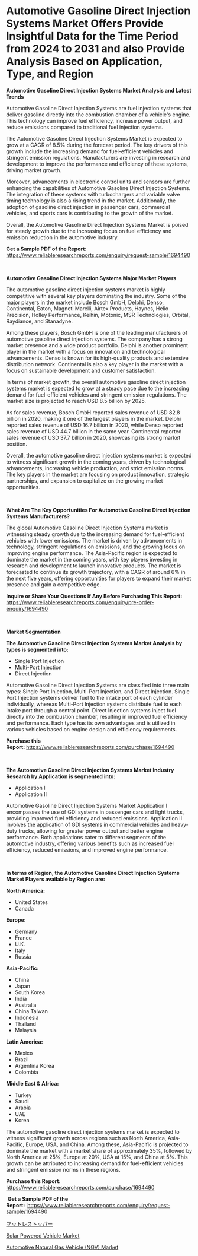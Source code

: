 <p><h1>Automotive Gasoline Direct Injection Systems Market Offers Provide Insightful Data for the Time Period from 2024 to 2031 and also Provide Analysis Based on Application, Type, and Region</h1></p><p><strong>Automotive Gasoline Direct Injection Systems Market Analysis and Latest Trends</strong></p>
<p><p>Automotive Gasoline Direct Injection Systems are fuel injection systems that deliver gasoline directly into the combustion chamber of a vehicle's engine. This technology can improve fuel efficiency, increase power output, and reduce emissions compared to traditional fuel injection systems.</p><p>The Automotive Gasoline Direct Injection Systems Market is expected to grow at a CAGR of 8.5% during the forecast period. The key drivers of this growth include the increasing demand for fuel-efficient vehicles and stringent emission regulations. Manufacturers are investing in research and development to improve the performance and efficiency of these systems, driving market growth.</p><p>Moreover, advancements in electronic control units and sensors are further enhancing the capabilities of Automotive Gasoline Direct Injection Systems. The integration of these systems with turbochargers and variable valve timing technology is also a rising trend in the market. Additionally, the adoption of gasoline direct injection in passenger cars, commercial vehicles, and sports cars is contributing to the growth of the market.</p><p>Overall, the Automotive Gasoline Direct Injection Systems Market is poised for steady growth due to the increasing focus on fuel efficiency and emission reduction in the automotive industry.</p></p>
<p><strong>Get a Sample PDF of the Report:&nbsp;</strong> <a href="https://www.reliableresearchreports.com/enquiry/request-sample/1694490">https://www.reliableresearchreports.com/enquiry/request-sample/1694490</a></p>
<p>&nbsp;</p>
<p><strong>Automotive Gasoline Direct Injection Systems Major Market Players</strong></p>
<p><p>The automotive gasoline direct injection systems market is highly competitive with several key players dominating the industry. Some of the major players in the market include Bosch GmbH, Delphi, Denso, Continental, Eaton, Magneti Marelli, Airtex Products, Haynes, Helio Precision, Holley Performance, Keihin, Motonic, MSR Technologies, Orbital, Raydiance, and Stanadyne.</p><p>Among these players, Bosch GmbH is one of the leading manufacturers of automotive gasoline direct injection systems. The company has a strong market presence and a wide product portfolio. Delphi is another prominent player in the market with a focus on innovation and technological advancements. Denso is known for its high-quality products and extensive distribution network. Continental is also a key player in the market with a focus on sustainable development and customer satisfaction.</p><p>In terms of market growth, the overall automotive gasoline direct injection systems market is expected to grow at a steady pace due to the increasing demand for fuel-efficient vehicles and stringent emission regulations. The market size is projected to reach USD 8.5 billion by 2025.</p><p>As for sales revenue, Bosch GmbH reported sales revenue of USD 82.8 billion in 2020, making it one of the largest players in the market. Delphi reported sales revenue of USD 16.7 billion in 2020, while Denso reported sales revenue of USD 44.7 billion in the same year. Continental reported sales revenue of USD 37.7 billion in 2020, showcasing its strong market position.</p><p>Overall, the automotive gasoline direct injection systems market is expected to witness significant growth in the coming years, driven by technological advancements, increasing vehicle production, and strict emission norms. The key players in the market are focusing on product innovation, strategic partnerships, and expansion to capitalize on the growing market opportunities.</p></p>
<p>&nbsp;</p>
<p><strong>What Are The Key Opportunities For Automotive Gasoline Direct Injection Systems Manufacturers?</strong></p>
<p><p>The global Automotive Gasoline Direct Injection Systems market is witnessing steady growth due to the increasing demand for fuel-efficient vehicles with lower emissions. The market is driven by advancements in technology, stringent regulations on emissions, and the growing focus on improving engine performance. The Asia-Pacific region is expected to dominate the market in the coming years, with key players investing in research and development to launch innovative products. The market is forecasted to continue its growth trajectory, with a CAGR of around 6% in the next five years, offering opportunities for players to expand their market presence and gain a competitive edge.</p></p>
<p><strong>Inquire or Share Your Questions If Any Before Purchasing This Report:</strong> <a href="https://www.reliableresearchreports.com/enquiry/pre-order-enquiry/1694490">https://www.reliableresearchreports.com/enquiry/pre-order-enquiry/1694490</a></p>
<p>&nbsp;</p>
<p><strong>Market Segmentation</strong></p>
<p><strong>The Automotive Gasoline Direct Injection Systems Market Analysis by types is segmented into:</strong></p>
<p><ul><li>Single Port Injection</li><li>Multi-Port Injection</li><li>Direct Injection</li></ul></p>
<p><p>Automotive Gasoline Direct Injection Systems are classified into three main types: Single Port Injection, Multi-Port Injection, and Direct Injection. Single Port Injection systems deliver fuel to the intake port of each cylinder individually, whereas Multi-Port Injection systems distribute fuel to each intake port through a central point. Direct Injection systems inject fuel directly into the combustion chamber, resulting in improved fuel efficiency and performance. Each type has its own advantages and is utilized in various vehicles based on engine design and efficiency requirements.</p></p>
<p><strong>Purchase this Report:&nbsp;</strong><a href="https://www.reliableresearchreports.com/purchase/1694490">https://www.reliableresearchreports.com/purchase/1694490</a></p>
<p>&nbsp;</p>
<p><strong>The Automotive Gasoline Direct Injection Systems Market Industry Research by Application is segmented into:</strong></p>
<p><ul><li>Application I</li><li>Application II</li></ul></p>
<p><p>Automotive Gasoline Direct Injection Systems Market Application I encompasses the use of GDI systems in passenger cars and light trucks, providing improved fuel efficiency and reduced emissions. Application II involves the application of GDI systems in commercial vehicles and heavy-duty trucks, allowing for greater power output and better engine performance. Both applications cater to different segments of the automotive industry, offering various benefits such as increased fuel efficiency, reduced emissions, and improved engine performance.</p></p>
<p>&nbsp;</p>
<p><strong>In terms of Region, the Automotive Gasoline Direct Injection Systems Market Players available by Region are:</strong></p>
<p>
    <p> <strong> North America: </strong>
        <ul>
            <li>United States</li>
            <li>Canada</li>
        </ul>
        </p> 
    <p> <strong> Europe: </strong>
        <ul>
            <li>Germany</li>
            <li>France</li>
            <li>U.K.</li>
            <li>Italy</li>
            <li>Russia</li>
        </ul>
        </p> 
    <p> <strong> Asia-Pacific: </strong>
        <ul>
            <li>China</li>
            <li>Japan</li>
            <li>South Korea</li>
            <li>India</li>
            <li>Australia</li>
            <li>China Taiwan</li>
            <li>Indonesia</li>
            <li>Thailand</li>
            <li>Malaysia</li>
        </ul>
        </p> 
    <p> <strong> Latin America: </strong>
        <ul>
            <li>Mexico</li>
            <li>Brazil</li>
            <li>Argentina Korea</li>
            <li>Colombia</li>
        </ul>
        </p> 
    <p> <strong> Middle East & Africa: </strong>
        <ul>
            <li>Turkey</li>
            <li>Saudi</li>
            <li>Arabia</li>
            <li>UAE</li>
            <li>Korea</li>
        </ul>
    </p>
    </p>
<p><p>The automotive gasoline direct injection systems market is expected to witness significant growth across regions such as North America, Asia-Pacific, Europe, USA, and China. Among these, Asia-Pacific is projected to dominate the market with a market share of approximately 35%, followed by North America at 25%, Europe at 20%, USA at 15%, and China at 5%. This growth can be attributed to increasing demand for fuel-efficient vehicles and stringent emission norms in these regions.</p></p>
<p><strong>Purchase this Report: </strong><a href="https://www.reliableresearchreports.com/purchase/1694490">https://www.reliableresearchreports.com/purchase/1694490</a></p>
<p>&nbsp;<strong>Get a Sample PDF of the Report:&nbsp;&nbsp;</strong><a href="https://www.reliableresearchreports.com/enquiry/request-sample/1694490">https://www.reliableresearchreports.com/enquiry/request-sample/1694490</a></p>
<p><strong></strong></p>
<p><p><a href="https://github.com/ksxzwxabcuynh011/Market-Research-Report-List-1/blob/main/9411105187939.md">マットレストッパー</a></p><p><a href="https://github.com/juancolorado15/Market-Research-Report-List-1/blob/main/solar-powered-vehicle-market.md">Solar Powered Vehicle Market</a></p><p><a href="https://github.com/dx0328/Market-Research-Report-List-1/blob/main/automotive-natural-gas-vehicle-ngv-market.md">Automotive Natural Gas Vehicle (NGV) Market</a></p></p>
